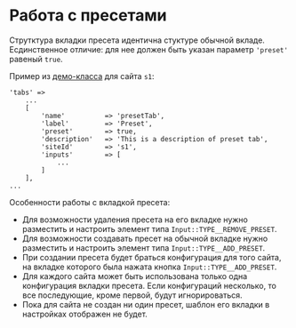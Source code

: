 # Работа с пресетами
Струтктура вкладки пресета идентична стуктуре обычной вкладе. Есдинственное отличие: для нее должен быть указан параметр `'preset'` равеный `true`. 

Пример из [демо-класса](../lib/testoptions.php) для сайта `s1`:

	'tabs' => 
		...
		[
			'name'          => 'presetTab',
			'label'         => 'Preset',
			'preset'        => true,
			'description'   => 'This is a description of preset tab',
			'siteId'        => 's1',
			'inputs'        => [
			    ...
            ]
		],
	...
Особенности работы с вкладкой пресета:
* Для возможности удаления пресета на его вкладке нужно разместить и настроить элемент типа `Input::TYPE__REMOVE_PRESET`. 
* Для возможности создавать пресет на обычной вкладке нужно разместить и настроить элемент типа `Input::TYPE__ADD_PRESET`.
* При создании пресета будет браться конфигурация для того сайта, на вкладке которого была нажата кнопка `Input::TYPE__ADD_PRESET`.
* Для каждого сайта может быть использована только одна конфигурация вкладки пресета. Если конфигураций несколько, то все последующие, кроме первой, будут игнорироваться. 
* Пока для сайта не создан ни один пресет, шаблон его вкладки в настройках отображен не будет.
